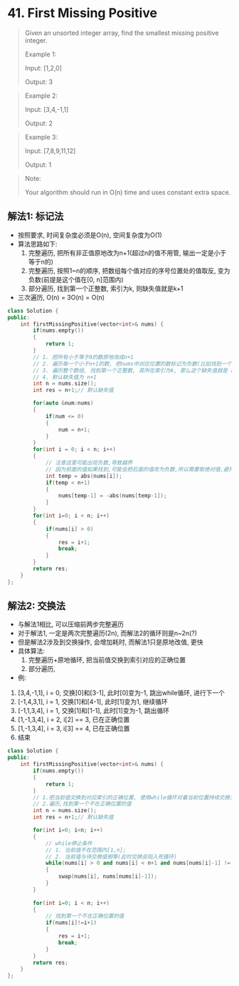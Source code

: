 # 41. First Missing Positive

> Given an unsorted integer array, find the smallest missing positive integer.
>
> Example 1:
> 
> Input: [1,2,0]
> 
>Output: 3

>Example 2:
>
>Input: [3,4,-1,1]
>
>Output: 2

>Example 3:
>
>Input: [7,8,9,11,12]
>
>Output: 1

>Note:
>
>Your algorithm should run in O(n) time and uses constant extra space.

## 解法1: 标记法
- 按照要求, 时间复杂度必须是O(n), 空间复杂度为O(1)
- 算法思路如下:
	1. 完整遍历, 把所有非正值原地改为n+1(超过n的值不用管, 输出一定是小于等于n的)
	2. 完整遍历, 按照1~n的顺序, 把数组每个值对应的序号位置处的值取反, 变为负数(前提是这个值在[0, n]范围内)
	3. 部分遍历, 找到第一个正整数, 索引为k, 则缺失值就是k+1
- 三次遍历, O(n) = 3O(n) = O(n)
``` cpp
class Solution {
public:
    int firstMissingPositive(vector<int>& nums) {
        if(nums.empty())
        {
            return 1;
        }
        // 1. 把所有小于等于0的数原地改成n+1
        // 2. 遍历每一个小于n+1的数, 把nums中对应位置的数标记为负数(比如找到一个3, 就把nums[3-1]也就是nums[2]给标记成负数, 原来的值取负)
        // 3. 遍历整个数组, 找到第一个正整数, 其所在索引为k, 那么这个缺失值就是 k+1
        // 4. 默认缺失值为 n+1
        int n = nums.size();
        int res = n+1;// 默认缺失值

        for(auto &num:nums)
        {
            if(num <= 0)
            {
                num = n+1;
            }
        }
        for(int i = 0; i < n; i++)
        {
            // 注意这里可能出现负数,导致越界
            // 因为前面的值如果找到,可能会把后面的值改为负数,所以需要取绝对值,避免nums[i]是一个负数
            int temp = abs(nums[i]);
            if(temp < n+1)
            {
                nums[temp-1] = -abs(nums[temp-1]);
            }
        }
        for(int i=0; i < n; i++)
        {
            if(nums[i] > 0)
            {
                res = i+1;
                break;
            }
        }
        return res;
    }
};
```

## 解法2: 交换法
- 与解法1相比, 可以压缩前两步完整遍历
- 对于解法1, 一定是两次完整遍历(2n), 而解法2的循环则是n~2n(?)
- 但是解法2涉及到交换操作, 会增加耗时, 而解法1只是原地改值, 更快
- 具体算法:
	1. 完整遍历+原地循环, 把当前值交换到索引对应的正确位置
	2. 部分遍历, 
- 例:
1. [3,4,-1,1], i = 0, 交换[0]和[3-1], 此时[0]变为-1, 跳出while循环, 进行下一个
2. [-1,4,3,1], i = 1, 交换[1]和[4-1], 此时[1]变为1, 继续循环
3. [-1,1,3,4], i = 1, 交换[1]和[1-1], 此时[1]变为-1, 跳出循环
4. [1,-1,3,4], i = 2, i[2] == 3, 已在正确位置
5. [1,-1,3,4], i = 3, i[3] == 4, 已在正确位置
6. 结束

``` cpp
class Solution {
public:
    int firstMissingPositive(vector<int>& nums) {
        if(nums.empty())
        {
            return 1;
        }
        // 1.把当前值交换到对应索引的正确位置, 使用while循环对着当前位置持续交换至不能换为止
        // 2.遍历,找到第一个不在正确位置的值
        int n = nums.size();
        int res = n+1;// 默认缺失值

        for(int i=0; i<n; i++)
        {
            // while停止条件
            // 1. 当前值不在范围内[1,n]; 
            // 2. 当前值与待交换值相等(此时交换会陷入死循环)
            while(nums[i] > 0 and nums[i] < n+1 and nums[nums[i]-1] != nums[i]!)
            {
                swap(nums[i], nums[nums[i]-1]);
            }
        }
        
        for(int i=0; i < n; i++)
        {
            // 找到第一个不在正确位置的值
            if(nums[i]!=i+1)
            {
                res = i+1;
                break;
            }
        }
        return res;
    }
};


```
